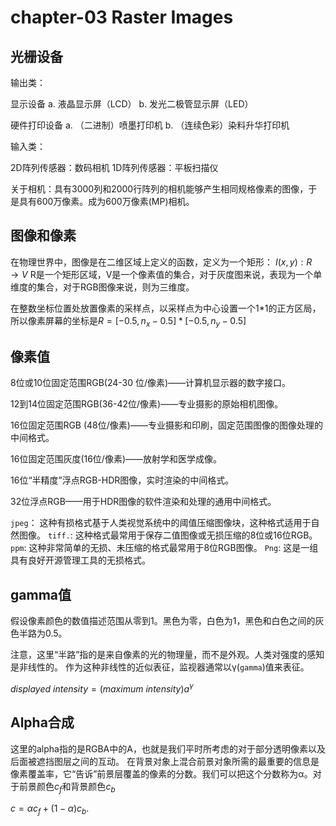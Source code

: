 # chapter-03 Raster Images

## 光栅设备

输出类：

显示设备
a. 液晶显示屏（LCD）
b. 发光二极管显示屏（LED）

硬件打印设备
a. （二进制）喷墨打印机
b. （连续色彩）染料升华打印机

输入类：

2D阵列传感器：数码相机
1D阵列传感器：平板扫描仪

关于相机：具有3000列和2000行阵列的相机能够产生相同规格像素的图像，于是具有600万像素。成为600万像素(MP)相机。

## 图像和像素

在物理世界中，图像是在二维区域上定义的函数，定义为一个矩形：
$I(x, y) : R → V$
R是一个矩形区域，V是一个像素值的集合，对于灰度图来说，表现为一个单维度的集合，对于RGB图像来说，则为三维度。

在整数坐标位置处放置像素的采样点，以采样点为中心设置一个1*1的正方区局，所以像素屏幕的坐标是$R = [-0.5, n_x - 0.5] * [-0.5, n_y - 0.5]$

## 像素值

8位或10位固定范围RGB(24-30 位/像素)——计算机显示器的数字接口。

12到14位固定范围RGB(36-42位/像素)——专业摄影的原始相机图像。

16位固定范围RGB (48位/像素)——专业摄影和印刷，固定范围图像的图像处理的中间格式。

16位固定范围灰度(16位/像素)——放射学和医学成像。

16位“半精度”浮点RGB-HDR图像，实时渲染的中间格式。

32位浮点RGB——用于HDR图像的软件渲染和处理的通用中间格式。

`jpeg`： 这种有损格式基于人类视觉系统中的阈值压缩图像块，这种格式适用于自然图像。
`tiff.`: 这种格式最常用于保存二值图像或无损压缩的8位或16位RGB。
`ppm`: 这种非常简单的无损、未压缩的格式最常用于8位RGB图像。
`Png`: 这是一组具有良好开源管理工具的无损格式。

## gamma值

假设像素颜色的数值描述范围从零到1。黑色为零，白色为1，黑色和白色之间的灰色半路为0.5。

注意，这里“半路”指的是来自像素的光的物理量，而不是外观。人类对强度的感知是非线性的。
作为这种非线性的近似表征，监视器通常以γ(`gamma`)值来表征。

$displayed\ intensity = (maximum\ intensity)a^γ$

## Alpha合成

这里的alpha指的是RGBA中的A，也就是我们平时所考虑的对于部分透明像素以及后面被遮挡图层之间的互动。
在背景对象上混合前景对象所需的最重要的信息是像素覆盖率，它“告诉”前景层覆盖的像素的分数。我们可以把这个分数称为α。对于前景颜色$c_f$和背景颜色$c_b$

$c = αc_f + (1 − α)c_b.$
